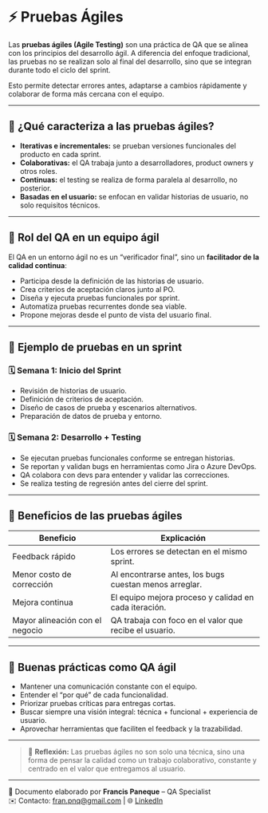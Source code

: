 # ⚡ Pruebas Ágiles

Las **pruebas ágiles (Agile Testing)** son una práctica de QA que se alinea con los principios del desarrollo ágil. A diferencia del enfoque tradicional, las pruebas no se realizan solo al final del desarrollo, sino que se integran durante todo el ciclo del sprint.

Esto permite detectar errores antes, adaptarse a cambios rápidamente y colaborar de forma más cercana con el equipo.

---

## 🧠 ¿Qué caracteriza a las pruebas ágiles?

- **Iterativas e incrementales:** se prueban versiones funcionales del producto en cada sprint.
- **Colaborativas:** el QA trabaja junto a desarrolladores, product owners y otros roles.
- **Continuas:** el testing se realiza de forma paralela al desarrollo, no posterior.
- **Basadas en el usuario:** se enfocan en validar historias de usuario, no solo requisitos técnicos.

---

## 🧪 Rol del QA en un equipo ágil

El QA en un entorno ágil no es un “verificador final”, sino un **facilitador de la calidad continua**:

- Participa desde la definición de las historias de usuario.
- Crea criterios de aceptación claros junto al PO.
- Diseña y ejecuta pruebas funcionales por sprint.
- Automatiza pruebas recurrentes donde sea viable.
- Propone mejoras desde el punto de vista del usuario final.

---

## 📅 Ejemplo de pruebas en un sprint

### 🗓️ Semana 1: Inicio del Sprint

- Revisión de historias de usuario.
- Definición de criterios de aceptación.
- Diseño de casos de prueba y escenarios alternativos.
- Preparación de datos de prueba y entorno.

### 🗓️ Semana 2: Desarrollo + Testing

- Se ejecutan pruebas funcionales conforme se entregan historias.
- Se reportan y validan bugs en herramientas como Jira o Azure DevOps.
- QA colabora con devs para entender y validar las correcciones.
- Se realiza testing de regresión antes del cierre del sprint.

---

## 🎯 Beneficios de las pruebas ágiles

| Beneficio                   | Explicación                                             |
|----------------------------|---------------------------------------------------------|
| Feedback rápido            | Los errores se detectan en el mismo sprint.            |
| Menor costo de corrección  | Al encontrarse antes, los bugs cuestan menos arreglar. |
| Mejora continua            | El equipo mejora proceso y calidad en cada iteración.  |
| Mayor alineación con el negocio | QA trabaja con foco en el valor que recibe el usuario. |

---

## 🧩 Buenas prácticas como QA ágil

- Mantener una comunicación constante con el equipo.
- Entender el “por qué” de cada funcionalidad.
- Priorizar pruebas críticas para entregas cortas.
- Buscar siempre una visión integral: técnica + funcional + experiencia de usuario.
- Aprovechar herramientas que faciliten el feedback y la trazabilidad.

---

> 💬 **Reflexión:** Las pruebas ágiles no son solo una técnica, sino una forma de pensar la calidad como un trabajo colaborativo, constante y centrado en el valor que entregamos al usuario.

---

📌 Documento elaborado por **Francis Paneque** – QA Specialist  
✉️ Contacto: fran.pnq@gmail.com | 🌐 [LinkedIn](https://www.linkedin.com/in/tu-usuario)
